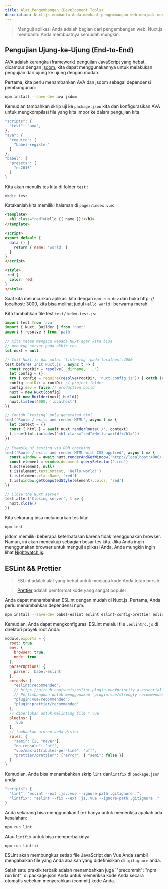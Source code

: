 ```yaml
---
title: Alat Pengembangan (Development Tools)
description: Nuxt.js membantu Anda membuat pengembangan web menjadi menyenangkan.
---
```


> Menguji aplikasi Anda adalah bagian dari pengembangan web. Nuxt.js membantu Anda membuatnya semudah mungkin.

## Pengujian Ujung-ke-Ujung (End-to-End)

[AVA](https://github.com/avajs/ava) adalah kerangka (framework) pengujian JavaScript yang hebat, dicampur dengan [jsdom](https://github.com/tmpvar/jsdom), kita dapat menggunakannya untuk melakukan pengujian dari ujung ke ujung dengan mudah.

Pertama, kita perlu menambahkan AVA dan jsdom sebagai dependensi pembangunan:

```bash
npm install --save-dev ava jsdom
```

Kemudian tambahkan skrip uji ke `package.json` kita dan konfigurasikan AVA untuk mengkompilasi file yang kita impor ke dalam pengujian kita.

```javascript
"scripts": {
  "test": "ava",
},
"ava": {
  "require": [
    "babel-register"
  ]
},
"babel": {
  "presets": [
    "es2015"
  ]
}
```

Kita akan menulis tes kita di folder `test` :

```bash
mkdir test
```

Katakanlah kita memiliki halaman di `pages/index.vue`:

```html
<template>
  <h1 class="red">Hello {{ name }}!</h1>
</template>

<script>
export default {
  data () {
    return { name: 'world' }
  }
}
</script>

<style>
.red {
  color: red;
}
</style>
```

Saat kita meluncurkan aplikasi kita dengan `npm run dev` dan buka http: // localhost: 3000, kita bisa melihat judul `Hello world!` berwarna merah.

Kita tambahkan file test `test/index.test.js`:

```js
import test from 'ava'
import { Nuxt, Builder } from 'nuxt'
import { resolve } from 'path'

// Kita tetap mengacu kepada Nuxt agar kita bisa
// menutup server pada akhir tes
let nuxt = null

// Init Nuxt.js dan mulai `listening` pada localhost:4000
test.before('Init Nuxt.js', async t => {
  const rootDir = resolve(__dirname, '..')
  let config = {}
  try { config = require(resolve(rootDir, 'nuxt.config.js')) } catch (e) {}
  config.rootDir = rootDir // project folder
  config.dev = false // production build
  nuxt = new Nuxt(config)
  await new Builder(nuxt).build()
  nuxt.listen(4000, 'localhost')
})

// Contoh `testing` only generated html
test('Route / exits and render HTML', async t => {
  let context = {}
  const { html } = await nuxt.renderRoute('/', context)
  t.true(html.includes('<h1 class="red">Hello world!</h1>'))
})

// Example of testing via DOM checking
test('Route / exits and render HTML with CSS applied', async t => {
  const window = await nuxt.renderAndGetWindow('http://localhost:4000/')
  const element = window.document.querySelector('.red')
  t.not(element, null)
  t.is(element.textContent, 'Hello world!')
  t.is(element.className, 'red')
  t.is(window.getComputedStyle(element).color, 'red')
})

// Close the Nuxt server
test.after('Closing server', t => {
  nuxt.close()
})
```

Kita sekarang bisa meluncurkan tes kita:

```bash
npm test
```

jsdom memiliki beberapa keterbatasan karena tidak menggunakan browser. Namun, ini akan mencakup sebagian besar tes kita. Jika Anda ingin menggunakan browser untuk menguji aplikasi Anda, Anda mungkin ingin lihat [Nightwatch.js](http://nightwatchjs.org).

## ESLint && Prettier

> ESLint adalah alat yang hebat untuk menjaga kode Anda tetap bersih

> [Prettier](prettier.io) adalah pemformat kode yang sangat populer

Anda dapat menambahkan ESLint dengan mudah di Nuxt.js. Pertama, Anda perlu menambahkan dependensi npm:

```bash
npm install --save-dev babel-eslint eslint eslint-config-prettier eslint-loader eslint-plugin-vue eslint-plugin-prettier prettier
```

Kemudian, Anda dapat mengkonfigurasi ESLint melalui file `.eslintrc.js`  di direktori proyek root Anda:

```js
module.exports = {
  root: true,
  env: {
    browser: true,
    node: true
  },
  parserOptions: {
    parser: 'babel-eslint'
  },
  extends: [
    "eslint:recommended",
    // https://github.com/vuejs/eslint-plugin-vue#priority-a-essential-error-prevention
    // Pertimbangkan untuk menggunakan `plugin:vue/strongly-recommended` atau `plugin:vue/recommended` untuk memperketat aturan.
    "plugin:vue/recommended",
    "plugin:prettier/recommended"
  ],
  // diperlukan untuk melinting file *.vue
  plugins: [
    'vue'
  ],
  // tambahkan aturan anda disini
  rules: {
    "semi": [2, "never"],
    "no-console": "off",
    "vue/max-attributes-per-line": "off",
    "prettier/prettier": ["error", { "semi": false }]
  }
}
```

Kemudian, Anda bisa menambahkan skrip `lint` dan`lintfix` di `package.json` anda:

```js
"scripts": {
  "lint": "eslint --ext .js,.vue --ignore-path .gitignore .",
  "lintfix": "eslint --fix --ext .js,.vue --ignore-path .gitignore ."
}
```

Anda sekarang bisa menggunakan `lint` hanya untuk memeriksa apakah ada kesalahan:

```bash
npm run lint
```

Atau `lintfix` untuk bisa memperbaikinya

```bash
npm run lintfix
```

ESLint akan membungkus setiap file JavaScript dan Vue Anda sambil mengabaikan file yang Anda abaikan yang didefinisikan di  `.gitignore` anda.

<p class="Alert Alert--info">Salah satu praktik terbaik adalah menambahkan juga `"precommit": "npm run lint"` di package.json Anda untuk memeriksa kode Anda secara otomatis sebelum menyerahkan (commit) kode Anda.</p>
